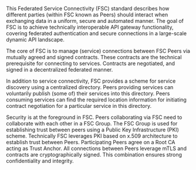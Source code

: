 This Federated Service Connectivity (FSC) standard describes how different parties (within FSC known as Peers) should interact when exchanging data in a uniform, secure and automated manner.
The goal of FSC is to achieve technically interoperable API gateway functionality, covering federated authentication and secure connections in a large-scale dynamic API landscape.

The core of FSC is to manage (service) connections between FSC Peers via mutually agreed and signed contracts. These contracts are the technical prerequisite for connecting to services. 
Contracts are negotiated, and signed in a decentralized federated manner. 

In addition to service connectivity, FSC provides a scheme for service discovery using a centralized directory. Peers providing services can voluntarily publish (some of) their services into this directory.
Peers consuming services can find the required location information for initiating contract negotiation for a particular service in this directory.

Security is at the foreground in FSC. Peers collaborating via FSC need to collaborate with each other in a FSC Group. The FSC Group is used for establishing trust between peers using a Public Key Infrastructure (PKI) scheme.
Technically FSC leverages PKI based on x.509 architecture to establish trust between Peers. Participating Peers agree on a Root CA acting as Trust Anchor. All connections between Peers leverage mTLS and contracts are cryptographically signed.
This combination ensures strong confidentiality and integrity.
